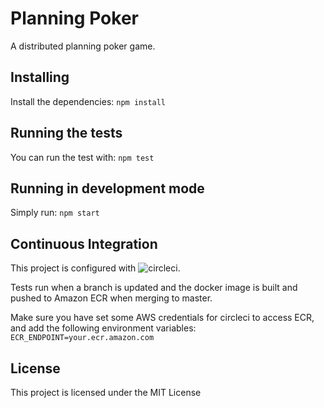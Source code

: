 # Planning Poker

A distributed planning poker game.

## Installing

Install the dependencies: `npm install`

## Running the tests

You can run the test with: `npm test`

## Running in development mode

Simply run: `npm start`

## Continuous Integration

This project is configured with ![circleci](https://circleci.com). 

Tests run when a branch is updated and the docker image is built and pushed to Amazon ECR when merging to master.

Make sure you have set some AWS credentials for circleci to access ECR, and add the following environment variables:
`ECR_ENDPOINT=your.ecr.amazon.com`

## License

This project is licensed under the MIT License


